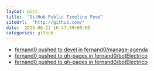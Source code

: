 ```yaml
---
layout: post
title:  "GitHub Public Timeline Feed"
siteUrl:  "http://github.com/"
date:  2025-06-22 16:47:30+00:00
categories: github
---
```

*  [fernand0 pushed to devel in fernand0/manage-agenda](https://github.com/fernand0/manage-agenda/compare/82386c215b...430571e1f3)
*  [fernand0 pushed to gh-pages in fernand0/botElectrico](https://github.com/fernand0/botElectrico/compare/68e873a4a6...f2f51541a1)
*  [fernand0 pushed to gh-pages in fernand0/botElectrico](https://github.com/fernand0/botElectrico/compare/2692b6090e...5493e17062)
